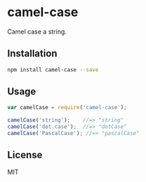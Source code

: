 # camel-case

Camel case a string.

## Installation

```bash
npm install camel-case --save
```

## Usage

```javascript
var camelCase = require('camel-case');

camelCase('string');    //=> "string"
camelCase('dot.case');  //=> "dotCase"
camelCase('PascalCase'); //=> "pascalCase"
```

## License

MIT
